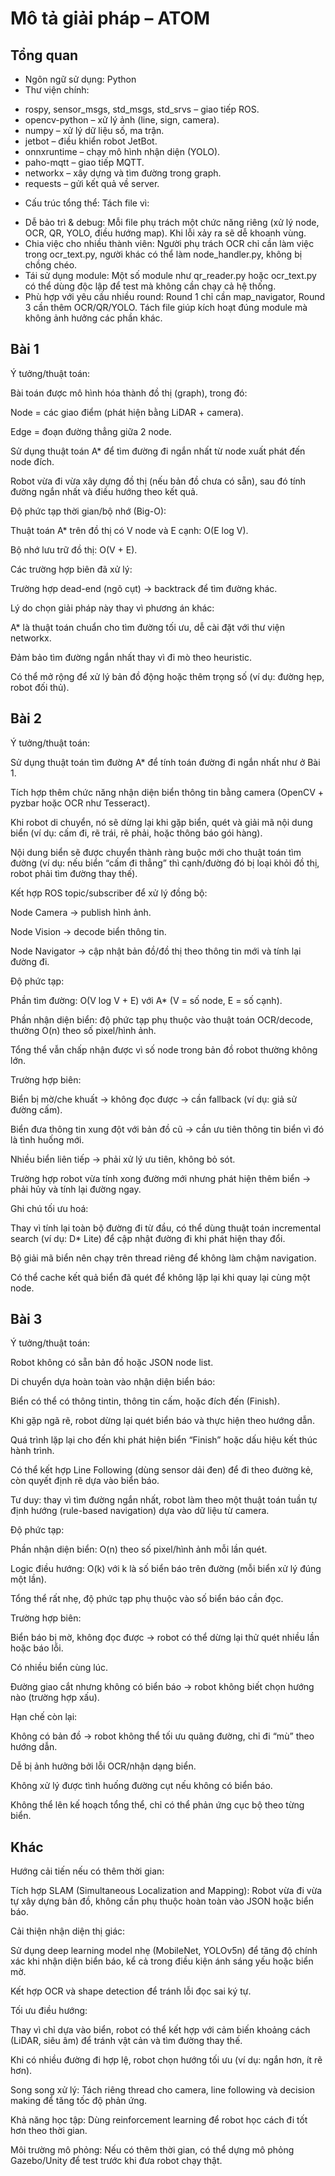 # Mô tả giải pháp – ATOM
## Tổng quan
- Ngôn ngữ sử dụng: Python
- Thư viện chính: 
+ rospy, sensor_msgs, std_msgs, std_srvs – giao tiếp ROS.
+ opencv-python – xử lý ảnh (line, sign, camera).
+ numpy – xử lý dữ liệu số, ma trận.
+ jetbot – điều khiển robot JetBot.
+ onnxruntime – chạy mô hình nhận diện (YOLO).
+ paho-mqtt – giao tiếp MQTT.
+ networkx – xây dựng và tìm đường trong graph.
+ requests – gửi kết quả về server.
- Cấu trúc tổng thể: Tách file vì:
+ Dễ bảo trì & debug: Mỗi file phụ trách một chức năng riêng (xử lý node, OCR, QR, YOLO, điều hướng map). Khi lỗi xảy ra sẽ dễ khoanh vùng.
+ Chia việc cho nhiều thành viên: Người phụ trách OCR chỉ cần làm việc trong ocr_text.py, người khác có thể làm node_handler.py, không bị chồng chéo.
+ Tái sử dụng module: Một số module như qr_reader.py hoặc ocr_text.py có thể dùng độc lập để test mà không cần chạy cả hệ thống.
+ Phù hợp với yêu cầu nhiều round: Round 1 chỉ cần map_navigator, Round 3 cần thêm OCR/QR/YOLO. Tách file giúp kích hoạt đúng module mà không ảnh hưởng các phần khác.
## Bài 1

Ý tưởng/thuật toán:

Bài toán được mô hình hóa thành đồ thị (graph), trong đó:

Node = các giao điểm (phát hiện bằng LiDAR + camera).

Edge = đoạn đường thẳng giữa 2 node.

Sử dụng thuật toán A* để tìm đường đi ngắn nhất từ node xuất phát đến node đích.

Robot vừa đi vừa xây dựng đồ thị (nếu bản đồ chưa có sẵn), sau đó tính đường ngắn nhất và điều hướng theo kết quả.

Độ phức tạp thời gian/bộ nhớ (Big-O):

Thuật toán A* trên đồ thị có V node và E cạnh: O(E log V).

Bộ nhớ lưu trữ đồ thị: O(V + E).

Các trường hợp biên đã xử lý:

Trường hợp dead-end (ngõ cụt) → backtrack để tìm đường khác.

Lý do chọn giải pháp này thay vì phương án khác:

A* là thuật toán chuẩn cho tìm đường tối ưu, dễ cài đặt với thư viện networkx.

Đảm bảo tìm đường ngắn nhất thay vì đi mò theo heuristic.

Có thể mở rộng để xử lý bản đồ động hoặc thêm trọng số (ví dụ: đường hẹp, robot đối thủ).
## Bài 2

Ý tưởng/thuật toán:

Sử dụng thuật toán tìm đường A* để tính toán đường đi ngắn nhất như ở Bài 1.

Tích hợp thêm chức năng nhận diện biển thông tin bằng camera (OpenCV + pyzbar hoặc OCR như Tesseract).

Khi robot di chuyển, nó sẽ dừng lại khi gặp biển, quét và giải mã nội dung biển (ví dụ: cấm đi, rẽ trái, rẽ phải, hoặc thông báo gói hàng).

Nội dung biển sẽ được chuyển thành ràng buộc mới cho thuật toán tìm đường (ví dụ: nếu biển “cấm đi thẳng” thì cạnh/đường đó bị loại khỏi đồ thị, robot phải tìm đường thay thế).

Kết hợp ROS topic/subscriber để xử lý đồng bộ:

Node Camera → publish hình ảnh.

Node Vision → decode biển thông tin.

Node Navigator → cập nhật bản đồ/đồ thị theo thông tin mới và tính lại đường đi.

Độ phức tạp:

Phần tìm đường: O(V log V + E) với A* (V = số node, E = số cạnh).

Phần nhận diện biển: độ phức tạp phụ thuộc vào thuật toán OCR/decode, thường O(n) theo số pixel/hình ảnh.

Tổng thể vẫn chấp nhận được vì số node trong bản đồ robot thường không lớn.

Trường hợp biên:

Biển bị mờ/che khuất → không đọc được → cần fallback (ví dụ: giả sử đường cấm).

Biển đưa thông tin xung đột với bản đồ cũ → cần ưu tiên thông tin biển vì đó là tình huống mới.

Nhiều biển liên tiếp → phải xử lý ưu tiên, không bỏ sót.

Trường hợp robot vừa tính xong đường mới nhưng phát hiện thêm biển → phải hủy và tính lại đường ngay.

Ghi chú tối ưu hoá:

Thay vì tính lại toàn bộ đường đi từ đầu, có thể dùng thuật toán incremental search (ví dụ: D* Lite) để cập nhật đường đi khi phát hiện thay đổi.

Bộ giải mã biển nên chạy trên thread riêng để không làm chậm navigation.

Có thể cache kết quả biển đã quét để không lặp lại khi quay lại cùng một node.

## Bài 3

Ý tưởng/thuật toán:

Robot không có sẵn bản đồ hoặc JSON node list.

Di chuyển dựa hoàn toàn vào nhận diện biển báo:

Biển có thể có thông tintin, thông tin cấm, hoặc đích đến (Finish).

Khi gặp ngã rẽ, robot dừng lại quét biển báo và thực hiện theo hướng dẫn.

Quá trình lặp lại cho đến khi phát hiện biển “Finish” hoặc dấu hiệu kết thúc hành trình.

Có thể kết hợp Line Following (dùng sensor dải đen) để đi theo đường kẻ, còn quyết định rẽ dựa vào biển báo.

Tư duy: thay vì tìm đường ngắn nhất, robot làm theo một thuật toán tuần tự định hướng (rule-based navigation) dựa vào dữ liệu từ camera.

Độ phức tạp:

Phần nhận diện biển: O(n) theo số pixel/hình ảnh mỗi lần quét.

Logic điều hướng: O(k) với k là số biển báo trên đường (mỗi biển xử lý đúng một lần).

Tổng thể rất nhẹ, độ phức tạp phụ thuộc vào số biển báo cần đọc.

Trường hợp biên:

Biển báo bị mờ, không đọc được → robot có thể dừng lại thử quét nhiều lần hoặc báo lỗi.

Có nhiều biển cùng lúc.

Đường giao cắt nhưng không có biển báo → robot không biết chọn hướng nào (trường hợp xấu).

Hạn chế còn lại:

Không có bản đồ → robot không thể tối ưu quãng đường, chỉ đi “mù” theo hướng dẫn.

Dễ bị ảnh hưởng bởi lỗi OCR/nhận dạng biển.

Không xử lý được tình huống đường cụt nếu không có biển báo.

Không thể lên kế hoạch tổng thể, chỉ có thể phản ứng cục bộ theo từng biển.

## Khác

Hướng cải tiến nếu có thêm thời gian:

Tích hợp SLAM (Simultaneous Localization and Mapping): Robot vừa đi vừa tự xây dựng bản đồ, không cần phụ thuộc hoàn toàn vào JSON hoặc biển báo.

Cải thiện nhận diện thị giác:

Sử dụng deep learning model nhẹ (MobileNet, YOLOv5n) để tăng độ chính xác khi nhận diện biển báo, kể cả trong điều kiện ánh sáng yếu hoặc biển mờ.

Kết hợp OCR và shape detection để tránh lỗi đọc sai ký tự.

Tối ưu điều hướng:

Thay vì chỉ dựa vào biển, robot có thể kết hợp với cảm biến khoảng cách (LiDAR, siêu âm) để tránh vật cản và tìm đường thay thế.

Khi có nhiều đường đi hợp lệ, robot chọn hướng tối ưu (ví dụ: ngắn hơn, ít rẽ hơn).

Song song xử lý: Tách riêng thread cho camera, line following và decision making để tăng tốc độ phản ứng.

Khả năng học tập: Dùng reinforcement learning để robot học cách đi tốt hơn theo thời gian.

Môi trường mô phỏng: Nếu có thêm thời gian, có thể dựng mô phỏng Gazebo/Unity để test trước khi đưa robot chạy thật.